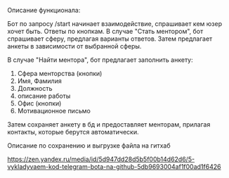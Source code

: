Описание функционала:

Бот по запросу /start начинает взаимодействие, спрашивает кем юзер хочет быть. Ответы по кнопкам.
В случае "Стать ментором", бот спрашивает сферу, предлагая варианты ответов.
Затем предлагает анкеты в зависимости от выбранной сферы.

В случае "Найти ментора", бот предлагает заполнить анкету:
1) Сфера менторства (кнопки)
2) Имя, Фамилия
3) Должность
4) описание работы   
5) Офис (кнопки)
6) Мотивационное письмо 

Затем сохраняет анкету в бд и предоставляет менторам, прилагая контакты, которые берутся автоматически.



Описание по сохранению и выгрузке файла на гитхаб

https://zen.yandex.ru/media/id/5d947dd28d5b5f00b14d62d6/5-vykladyvaem-kod-telegram-bota-na-github-5db9693004af1f00ad1f6426

